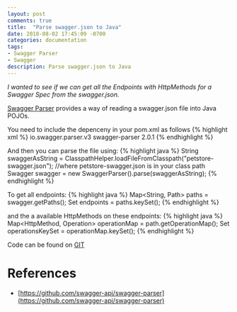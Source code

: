 ```yaml
---
layout: post
comments: true
title:  "Parse swagger.json to Java"
date: 2018-08-02 17:45:09 -0700
categories: documentation
tags: 
- Swagger Parser
- Swagger
description: Parse swagger.json to Java
---
```


*I wanted to see if we can get all the Endpoints with HttpMethods for a Swagger Spec from the swagger.json.*  

[Swagger Parser](https://github.com/swagger-api/swagger-parser) provides a way of reading a swagger.json file into Java POJOs.

You need to include the depenceny in your pom.xml as follows
{% highlight xml %}
<dependency>
    <groupId>io.swagger.parser.v3</groupId>
    <artifactId>swagger-parser</artifactId>
    <version>2.0.1</version>
</dependency>
{% endhighlight %}

And then you can parse the file using: 
{% highlight java %}
String swaggerAsString = ClasspathHelper.loadFileFromClasspath("petstore-swagger.json"); //where petstore-swagger.json is in your class path
Swagger swagger = new SwaggerParser().parse(swaggerAsString);
{% endhighlight %}

To get all endpoints:
{% highlight java %}
Map<String, Path> paths = swagger.getPaths();
Set<String> endpoints = paths.keySet();
{% endhighlight %}

and the a available HttpMethods on these endpoints:
{% highlight java %}
Map<HttpMethod, Operation> operationMap = path.getOperationMap();
Set<HttpMethod> operationsKeySet = operationMap.keySet();
{% endhighlight %}

Code can be found on [GIT](https://github.com/melissapalmer/swagger-parser-java)

References
===

- [https://github.com/swagger-api/swagger-parser](https://github.com/swagger-api/swagger-parser)
